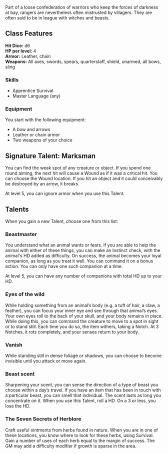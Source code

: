 Part of a loose confederation of warriors who keep the forces of darkness at bay, rangers are nevertheless often mistrusted by villagers. They are often said to be in league with witches and beasts.
## Class Features
**Hit Dice:** d6\
**HP per level:** 4\
**Armor:** Leather, chain\
**Weapons:** All axes, swords, spears, quarterstaff, shield, unarmed, all bows, sling
### Skills
- Apprentice Survival
- Master Language (any)
### Equipment
You start with the following equipment:

- A bow and arrows
- Leather or chain armor
- Two weapons of your choice
## Signature Talent: Marksman
You can find the weak spot of any creature or object. If you spend one round aiming, the next hit will cause a Wound as if it was a critical hit. You can choose the Wound location. If you hit an object and it could conceivably be destroyed by an arrow, it breaks.

At level 5, you can ignore armor when you use this Talent.

## Talents
When you gain a new Talent, choose one from this list:
### Beastmaster
You understand what an animal wants or fears. If you are able to help the animal with either of these things, you can make an Instinct check, with the animal's HD added as difficulty. On success, the animal becomes your loyal companion, as long as you treat it well. You can command it on a bonus action. You can only have one such companion at a time.

At level 5, you can have any number of companions with total HD up to your HD.

### Eyes of the wild
While holding something from an animal’s body (e.g. a tuft of hair, a claw, a feather), you can focus your inner eye and see through that animal’s eyes. Your own eyes roll to the back of your skull, and your body remains in place. While doing this, you can command the creature to move to a spot in sight or to stand still. Each time you do so, the item withers, taking a Notch. At 3 Notches, it rots completely, and your senses return to your body.

### Vanish
While standing still in dense foliage or shadows, you can choose to become invisible until you attack or move again.

### Beast scent
Sharpening your scent, you can sense the direction of a type of beast you choose within a day’s travel. If you have an item that has been in touch with a particular beast, you can smell that individual. The scent lasts as long you concentrate on it. When you use this Talent, roll a HD. On a 3 or less, you lose the HD.

### The Seven Secrets of Herblore
Craft useful ointments from herbs found in nature. When you are in one of these locations, you know where to look for these herbs, using Survival. Gain a number of uses of each herb equal to the margin of success. The GM may add a difficulty modifier if growth is sparse in the area.

<!--raw-typst 
#import "@preview/tablem:0.1.0": tablem

#let fill = (_, y) => if calc.odd(y) { rgb("EAF2F5") }
#let textSize = 11pt

#let herbTable = tablem.with(
  render: (columns: auto, ..args) => {
    text(table(
      columns: (1fr, 1fr),
      fill: fill,
      ..args,
    ), textSize)
  }
)

#let ointmentTable = tablem.with(
  render: (columns: auto, ..args) => {
    text(table(
      columns: (1fr, 1fr, 1fr),
      fill: fill,
      ..args,
    ), textSize)
  }
)

#herbTable[
|*Herb*|*Location*|
  |---|---|
  |Wolvesbane|Mountaintop, cliffs |
  |Mirrorroot|Over stalagmites and under stalactites |
  |Blood moss|Sinkholes, predator lairs|
  |Belladonna|Waterfalls, underground streams|
  |Hemlock|Graveyards|
  |Ramson|By woodland ponds|
  |Corpsebloom|Sarcophagi, long-dead corpses|
  |King’s foil|Forest clearings|
]
-->

<!--raw-typst 
#import "@preview/tablem:0.1.0": tablem

These herbs can be combined to create these ointments:

#ointmentTable[
|*Ointment*|*Effect*|*Herbs*|
|---|---|---|
|Poultice|Grants auto success on one Recovery roll|Blood Moss, Belladonna, King’s foil|
|Antidote|Remove 1 Poisoned condition|Wolvesbane or any venom, garlic, mirrorroot|
|Reaper's Woe|Remove 1 disease|Mirrorroot, garlic, corpsebloom|
|Hexbane|Ignore a curse until midnight|King’s Foil, Hemlock|
|Nightshade|Grants 1 Poisoned condition|Wolvesbane/any venom, Blood Moss, Hemlock|
|Somnloence|Target sleeps 1d8 hours|Belladonna, Corpsebloom, King’s Foil|
|Delirium|Target is lost in hallucinations. Each round, roll 1d6, on 1 will attack own friends, on 6 will attack party members|Hemlock, Wolvesbane, Belladonna|
]
-->





